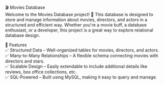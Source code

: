 🎬 Movies Database                                                                                                                                                                                                    
Welcome to the Movies Database project! 🚀 This database is designed to store and manage information about movies, directors, and actors in a structured and efficient way. Whether you're a movie buff, a database enthusiast, or a developer, this project is a great way to explore relational database design.                                                                                                                          

📌 Features                                                                                                                                                                                                             
✅ Structured Data – Well-organized tables for movies, directors, and actors.                                                                                                                                           
✅ Many-to-Many Relationships – A flexible schema connecting movies with directors and stars.                                                                                                                           
✅ Scalable Design – Easily extendable to include additional details like reviews, box office collections, etc.                                                                                                         
✅ SQL-Powered – Built using MySQL, making it easy to query and manage.                         

